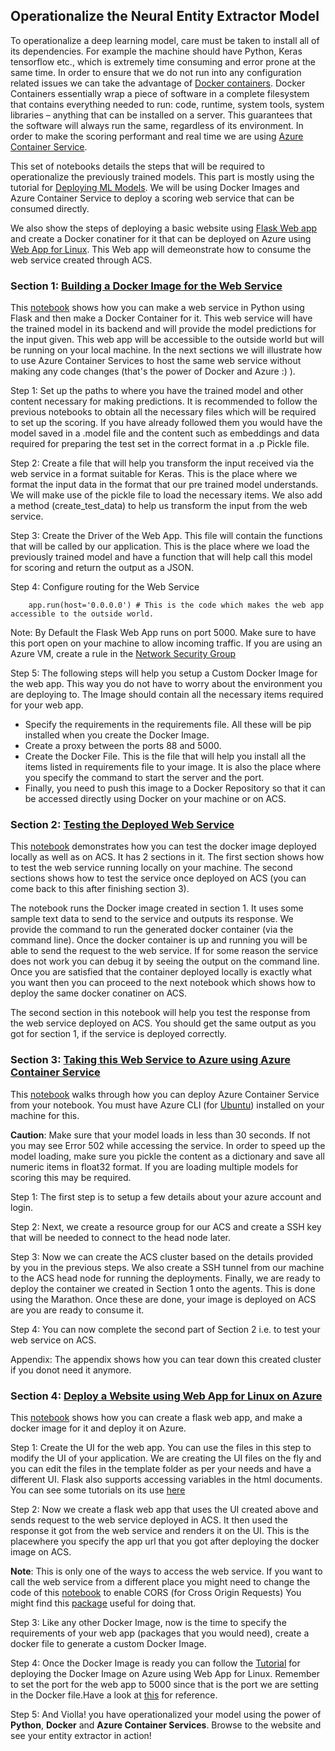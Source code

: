 ## **Operationalize the Neural Entity Extractor Model**
To operationalize a deep learning model, care must be taken to install all of its dependencies. For example the machine should have Python, Keras tensorflow etc., which is extremely time consuming and error prone at the same time. In order to ensure that we do not run into any configuration related issues we can take the advantage of [Docker containers](https://blogs.msdn.microsoft.com/uk_faculty_connection/2016/09/23/getting-started-with-docker-and-container-services/).
Docker Containers essentially wrap a piece of software in a complete filesystem that contains everything needed to run: code, runtime, system tools, system libraries – anything that can be installed on a server. This guarantees that the software will always run the same, regardless of its environment. 
In order to make the scoring performant and real time we are using [Azure Container Service](https://docs.microsoft.com/en-us/azure/container-service/dcos-swarm/).

This set of notebooks details the steps that will be required to operationalize the previously trained models. This part is mostly using the tutorial for [Deploying ML Models](https://gallery.cortanaintelligence.com/Tutorial/Deploy-CNTK-model-to-ACS).
We will be using Docker Images and Azure Container Service to deploy a scoring web service that can be consumed directly. 

We also show the steps of deploying a basic website using [Flask Web app](https://docs.microsoft.com/en-us/azure/app-service-web/web-sites-python-create-deploy-flask-app) 
and create a Docker conatiner for it that can be deployed on Azure using [Web App for Linux](https://docs.microsoft.com/en-us/azure/app-service-web/app-service-linux-intro). This Web app will demeonstrate how to consume the web service created through ACS.


### Section 1: [Building a Docker Image for the Web Service](5_Build_Image.ipynb)
This [notebook](5_Build_Image.ipynb) shows how you can make a web service in Python using Flask and then make a Docker Container for it. This web service will have the trained model in its backend and will provide the model predictions for the input given. This web app will be
accessible to the outside world but will be running on your local machine. In the next sections we will illustrate how to use Azure Container Services to host the same web service without making any code changes (that's the power of Docker and Azure :) ).

Step 1: Set up the paths to where you have the trained model and other content necessary for making predictions. It is recommended to follow the previous notebooks to obtain all the necessary files which will be required to set up the scoring. If you have already followed them you would have the model saved in a .model file and the content such as embeddings and data required for preparing the test set in the correct format in a 
.p Pickle file. 

Step 2: Create a file that will help you transform the input received via the web service in a format suitable for Keras. This is the place where we format the input data in the format that our pre trained model
understands. We will make use of the pickle file to load the necessary items. We also add a method (create_test_data) to help us transform the input from the web service.

Step 3: Create the Driver of the Web App. This file will contain the functions that will be called by our application. This is the place where we load the previously trained model and have a function that will help 
call this model for scoring and return the output as a JSON.

Step 4: Configure routing for the Web Service

        app.run(host='0.0.0.0') # This is the code which makes the web app accessible to the outside world.
        
Note: By Default the Flask Web App runs on port 5000. Make sure to have this port open on your machine to allow incoming traffic. If you are using an Azure VM, create a rule in the 
[Network Security Group](https://docs.microsoft.com/en-us/azure/virtual-machines/windows/nsg-quickstart-portal)

Step 5: The following steps will help you setup a Custom Docker Image for the web app. This way you do not have to worry about the environment you are deploying to. 
The Image should contain all the necessary items required for your web app.

- Specify the requirements in the requirements file. All these will be pip installed when you create the Docker Image.
- Create a proxy between the ports 88 and 5000. 
- Create the Docker File. This is the file that will help you install all the items listed in requirements file to your image. It is also the place where you specify the command to start the server and the port.
- Finally, you need to push this image to a Docker Repository so that it can be accessed directly using Docker on your machine or on ACS.


### Section 2: [Testing the Deployed Web Service](6_Test_Image.ipynb)
This [notebook](6_Test_Image.ipynb) demonstrates how you can test the docker image deployed locally as well as on ACS.
It has 2 sections in it. The first section shows how to test the web service running locally on your machine. The second sections shows how to test the service once deployed on ACS (you can come back to this after finishing section 3).

The notebook runs the Docker image created in section 1. It uses some sample text data to send to the service and outputs its response. We provide the command to run the generated docker container (via the command line). Once the docker container is up and running you will be able to send the request to the web service. If for some reason the 
service does not work you can debug it by seeing the output on the command line. Once you are satisfied that the container deployed locally is exactly what you want then you can proceed to the next notebook which shows
how to deploy the same docker conatiner on ACS. 

The second section in this notebook will help you test the response from the web service deployed on ACS. You should get the same output as you got for section 1, if the service is deployed correctly.

### Section 3: [Taking this Web Service to Azure using Azure Container Service](7_Deploy_on_ACS.ipynb)
This [notebook](7_Deploy_on_ACS.ipynb) walks through how you can deploy Azure Container Service from your notebook. 
You must have Azure CLI (for [Ubuntu](https://docs.microsoft.com/en-us/cli/azure/install-azure-cli#apt-get-for-debianubuntu)) installed on your machine for this.

**Caution**: Make sure that your model loads in less than 30 seconds. If not you may see Error 502 while accessing the service. In order to speed up the model loading, make sure you pickle the content as a dictionary 
and save all numeric items in float32 format. If you are loading multiple models for scoring this may be required.

Step 1: The first step is to setup a few details about your azure account and login.

Step 2: Next, we create a resource group for our ACS and create a SSH key that will be needed to connect to the head node later.

Step 3: Now we can create the ACS cluster based on the details provided by you in the previous steps. We also create a SSH tunnel from our machine to the ACS head node for running the deployments. 
Finally, we are ready to deploy the container we created in Section 1 onto the agents. This is done using the Marathon. Once these are done, your image is deployed on ACS are you are ready to consume it.

Step 4: You can now complete the second part of Section 2 i.e. to test your web service on ACS.

Appendix: The appendix shows how you can tear down this created cluster if you donot need it anymore.


### Section 4: [Deploy a Website using Web App for Linux on Azure](8_Build_Website.ipynb) 
This [notebook](8_Build_Website.ipynb) shows how you can create a flask web app, and make a docker image for it and deploy it on Azure.

Step 1: Create the UI for the web app. You can use the files in this step to modify the UI of your application. We are creating the UI files on the fly and you can edit the files in the template folder as per your
needs and have a different UI. Flask also supports accessing variables in the html documents. You can see some tutorials on its use [here](http://flask.pocoo.org/docs/0.12/tutorial/) 

Step 2: Now we create a flask web app that uses the UI created above and sends request to the web service deployed in ACS. It then used the response it got from the web service and renders it on the UI. 
This is the placewhere you specify the app url that you got after deploying the docker image on ACS. 

**Note**: This is only one of the ways to access the web service. If you want to call the web service from a different place you might need to change the code of this [notebook](5_Build_Image.ipynb) to enable CORS (for Cross Origin Requests)
You might find this [package](https://pypi.python.org/pypi/Flask-Cors) useful for doing that.

Step 3: Like any other Docker Image, now is the time to specify the requirements of your web app (packages that you would need), create a docker file to generate a custom Docker Image.

Step 4: Once the Docker Image is ready you can follow  the [Tutorial](https://docs.microsoft.com/en-us/azure/app-service-web/app-service-linux-using-custom-docker-image#how-to-set-a-custom-docker-image-for-a-web-app)
for deploying the Docker Image on Azure using Web App for Linux. Remember to set the port for the web app to 5000 since that is the port we are setting in the Docker file.Have a look at 
[this](https://docs.microsoft.com/en-us/azure/app-service-web/app-service-linux-using-custom-docker-image#how-to-set-the-port-used-by-your-docker-image) for reference.

Step 5: And Violla! you have operationalized your model using the power of **Python**,  **Docker** and **Azure Container Services**. Browse to the website and see your entity extractor in action!


